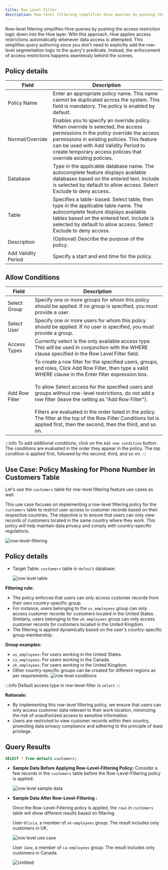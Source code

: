 ```yaml
---
title: Row Level Filter
description: Row-level filtering simplifies Hive queries by pushing the access restriction logic down into the Hive layer. With this approach, Hive applies access restrictions automatically whenever data access is attempted.
---
```


Row-level filtering simplifies Hive queries by pushing the access restriction logic down into the Hive layer. With this approach, Hive applies access restrictions automatically whenever data access is attempted. This simplifies query authoring since you don't need to explicitly add the row-level segmentation logic to the query's predicate. Instead, the enforcement of access restrictions happens seamlessly behind the scenes.

## Policy details

| Field               | Description                                                                                                                                                                                                                                                                             |
| ------------------- | --------------------------------------------------------------------------------------------------------------------------------------------------------------------------------------------------------------------------------------------------------------------------------------- |
| Policy Name         | Enter an appropriate policy name. This name cannot be duplicated across the system. This field is mandatory. The policy is enabled by default.                                                                                                                                          |
| Normal/Override     | Enables you to specify an override policy. When override is selected, the access permissions in the policy override the access permissions in existing policies. This feature can be used with Add Validity Period to create temporary access policies that override existing policies. |
| Database            | Type in the applicable database name. The autocomplete feature displays available databases based on the entered text. Include is selected by default to allow access. Select Exclude to deny access..                                                                                  |
| Table               | Specifies a table-based. Select table, then type in the applicable table name. The autocomplete feature displays available tables based on the entered text. Include is selected by default to allow access. Select Exclude to deny access.                                             |
| Description         | (Optional) Describe the purpose of the policy.                                                                                                                                                                                                                                          |
| Add Validity Period | Specify a start and end time for the policy.                                                                                                                                                                                                                                            |

## Allow Conditions

| Field          | Description                                                                                                                                                                                                                                                                                                                                                                                                                                                                                                                     |
| -------------- | ------------------------------------------------------------------------------------------------------------------------------------------------------------------------------------------------------------------------------------------------------------------------------------------------------------------------------------------------------------------------------------------------------------------------------------------------------------------------------------------------------------------------------- |
| Select Group   | Specify one or more groups for whom this policy should be applied. If no group is specified, you must provide a user.                                                                                                                                                                                                                                                                                                                                                                                                           |
| Select User    | Specify one or more users for whom this policy should be applied. If no user is specified, you must provide a group.                                                                                                                                                                                                                                                                                                                                                                                                            |
| Access Types   | Currently select is the only available access type. This will be used in conjunction with the WHERE clause specified in the Row Level Filter field.                                                                                                                                                                                                                                                                                                                                                                             |
| Add Row Filter | To create a row filter for the specified users, groups, and roles, Click Add Row Filter, then type a valid WHERE clause in the Enter filter expression box. <br /> <br />To allow Select access for the specified users and groups without row-level restrictions, do not add a row filter (leave the setting as "Add Row Filter"). <br /> <br />Filters are evaluated in the order listed in the policy. The filter at the top of the Row Filter Conditions list is applied first, then the second, then the third, and so on. |

<!-- burda table-i tam fix ede bilmedim -->

:::info
To add additional conditions, click on the `Add new condition` button. The conditions are evaluated in the order they appear in the policy. The top condition is applied first, followed by the second, third, and so on.
:::

## **Use Case: Policy Masking for Phone Number in Customers Table**

Let's use the `customers` table for row-level filtering feature use cases as well.

This use case focuses on implementing a row-level filtering policy for the `customers` table to restrict user access to customer records based on their respective countries. The objective is to ensure that users can only view records of customers located in the same country where they work. This policy will help maintain data privacy and comply with country-specific regulations.

![row-level-filtering](/img/security/row-level-filter/row-level-example5.png)

## **Policy details**

- Target Table: `customers` table in `default` database.

  ![row level table](/img/security/row-level-filter/row-level-example.png)

**Filtering rule:**

- The policy enforces that users can only access customer records from their own country-specific group.
- For instance, users belonging to the `us_employees` group can only access customer records for customers located in the United States. Similarly, users belonging to the `uk_employees` group can only access customer records for customers located in the United Kingdom.
- The filtering is applied dynamically based on the user's country-specific group membership.

**Group examples:**

- `us_employees`: For users working in the United States.
- `ca_employees`: For users working in the Canada.
- `uk_employees`: For users working in the United Kingdom.
- Other country-specific groups can be created for different regions as per requirements.
  ![row level conditions](/img/security/row-level-filter/row-level-example1.png)

:::info
Default access type in row-level-filter is `select`
:::

**Rationale:**

- By implementing this row-level filtering policy, we ensure that users can only access customer data relevant to their work location, minimizing the risk of unauthorized access to sensitive information.
- Users are restricted to view customer records within their country, promoting data privacy compliance and adhering to the principle of least privilege.

## **Query Results**

```sql
SELECT * from default.customers;
```

- **Sample Data Before Applying Row-Level-Filtering Policy:**
  Consider a few records in the `customers` table before the Row-Level-Filtering policy is applied:

  ![row level sample data](/img/security/row-level-filter/row-level-example2.png)

- **Sample Data After Row-Level-Filtering :**

  Once the Row-Level-Filtering policy is applied, the `rows` in `customers` table will show different results based on filtering.

  User `Olivia`, a member of `uk-employees` group:
  The result includes only customers in UK.

  ![row level use case](/img/security/row-level-filter/row-level-example3.png)

  User `Jane`, a member of `ca-employees` group:
  The result includes only customers in Canada.

  ![Untitled](/img/security/row-level-filter/row-level-example4.png)
